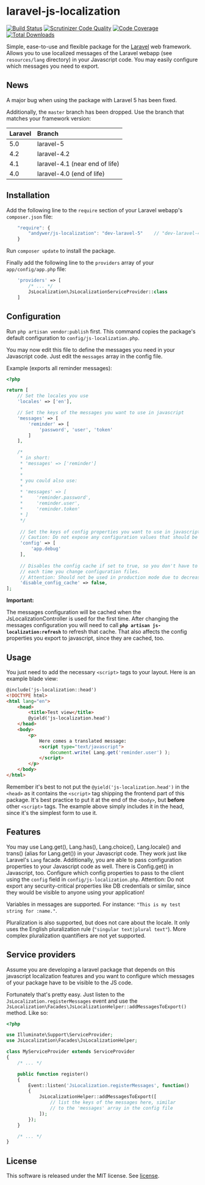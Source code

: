 laravel-js-localization
=======================
[![Build Status](https://travis-ci.org/andywer/laravel-js-localization.svg?branch=laravel-5)](https://travis-ci.org/andywer/laravel-js-localization) [![Scrutinizer Code Quality](https://scrutinizer-ci.com/g/andywer/laravel-js-localization/badges/quality-score.png?b=laravel-5)](https://scrutinizer-ci.com/g/andywer/laravel-js-localization/?branch=laravel-5) [![Code Coverage](https://scrutinizer-ci.com/g/andywer/laravel-js-localization/badges/coverage.png?b=laravel-5)](https://scrutinizer-ci.com/g/andywer/laravel-js-localization/?branch=laravel-5) [![Total Downloads](https://poser.pugx.org/andywer/js-localization/downloads.svg)](https://packagist.org/packages/andywer/js-localization)


Simple, ease-to-use and flexible package for the [Laravel](http://laravel.com/) web framework. Allows you to use localized messages of the Laravel webapp (see `resources/lang` directory) in your Javascript code. You may easily configure which messages you need to export.


News
----

A major bug when using the package with Laravel 5 has been fixed.

Additionally, the `master` branch has been dropped. Use the branch that matches your framework version:

 Laravel | Branch
:--------|:-------
 5.0     | laravel-5
 4.2     | laravel-4.2
 4.1     | laravel-4.1 (near end of life)
 4.0     | laravel-4.0 (end of life)


Installation
------------

Add the following line to the `require` section of your Laravel webapp's `composer.json` file:

```javascript
    "require": {
        "andywer/js-localization": "dev-laravel-5"    // "dev-laravel-4.1", "dev-laravel-4.2" for Laravel 4
    }
```


Run `composer update` to install the package.


Finally add the following line to the `providers` array of your `app/config/app.php` file:

```php
    'providers' => [
        /* ... */
        JsLocalization\JsLocalizationServiceProvider::class
    ]
```


Configuration
-------------

Run `php artisan vendor:publish` first. This command copies the package's default configuration to `config/js-localization.php`.

You may now edit this file to define the messages you need in your Javascript code. Just edit the `messages` array in the config file.

Example (exports all reminder messages):

```php
<?php

return [
    // Set the locales you use
    'locales' => ['en'],

    // Set the keys of the messages you want to use in javascript
    'messages' => [
        'reminder' => [
            'password', 'user', 'token'
        ]
    ],

    /*
     * in short:
     * 'messages' => ['reminder']
     *
     *
     * you could also use:
     *
     * 'messages' => [
     *     'reminder.password',
     *     'reminder.user',
     *     'reminder.token'
     * ]
     */
     
     // Set the keys of config properties you want to use in javascript.
     // Caution: Do not expose any configuration values that should be kept privately!
     'config' => [
         'app.debug'
     ],
     
     // Disables the config cache if set to true, so you don't have to run `php artisan js-localization:refresh`
     // each time you change configuration files.
     // Attention: Should not be used in production mode due to decreased performance.
     'disable_config_cache' => false,
];
```

__Important:__

The messages configuration will be cached when the JsLocalizationController is used for the first time. After changing the messages configuration you will need to call __`php artisan js-localization:refresh`__ to refresh that cache. That also affects the config properties you export to javascript, since they are cached, too.


Usage
-----

You just need to add the necessary `<script>` tags to your layout. Here is an example blade view:

```html
@include('js-localization::head')
<!DOCTYPE html>
<html lang="en">
    <head>
        <title>Test view</title>
        @yield('js-localization.head')
    </head>
    <body>
        <p>
            Here comes a translated message:
            <script type="text/javascript">
                document.write( Lang.get('reminder.user') );
            </script>
        </p>
    </body>
</html>
```

Remember it's best to not put the `@yield('js-localization.head')` in the `<head>` as it contains the `<script>` tag
shipping the frontend part of this package. It's best practice to put it at the end of the `<body>`, but **before**
other `<script>` tags. The example above simply includes it in the head, since it's the simplest form to use it. 


Features
--------

You may use Lang.get(), Lang.has(), Lang.choice(), Lang.locale() and trans() (alias for Lang.get()) in your Javascript code. They work just like Laravel's `Lang` facade.
Additionally, you are able to pass configuration properties to your Javascript code as well. There is Config.get() in Javascript, too. Configure which config properties to pass to the client using the `config` field in `config/js-localization.php`. Attention: Do not export any security-critical properties like DB credentials or similar, since they would be visible to anyone using your application!

Variables in messages are supported. For instance: `"This is my test string for :name."`.

Pluralization is also supported, but does not care about the locale. It only uses the English pluralization rule (`"singular text|plural text"`). More complex pluralization quantifiers are not yet supported.


Service providers
-----------------

Assume you are developing a laravel package that depends on this javascript localization features and you want to configure which messages of your package have to be visible to the JS code.

Fortunately that's pretty easy. Just listen to the `JsLocalization.registerMessages` event and use the `JsLocalization\Facades\JsLocalizationHelper::addMessagesToExport()` method. Like so:

```php
<?php

use Illuminate\Support\ServiceProvider;
use JsLocalization\Facades\JsLocalizationHelper;

class MyServiceProvider extends ServiceProvider
{
    /* ... */

    public function register()
    {
        Event::listen('JsLocalization.registerMessages', function()
        {
            JsLocalizationHelper::addMessagesToExport([
                // list the keys of the messages here, similar
                // to the 'messages' array in the config file
            ]);
        });
    }

    /* ... */
}
```


License
-------

This software is released under the MIT license. See [license](https://raw.github.com/andywer/laravel-js-localization/master/LICENSE).
